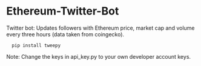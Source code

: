 # Ethereum-Twitter-Bot
Twitter bot: Updates followers with Ethereum price, market cap and volume every three hours (data taken from coingecko).

      pip install tweepy

Note: Change the keys in api_key.py to your own developer account keys.
